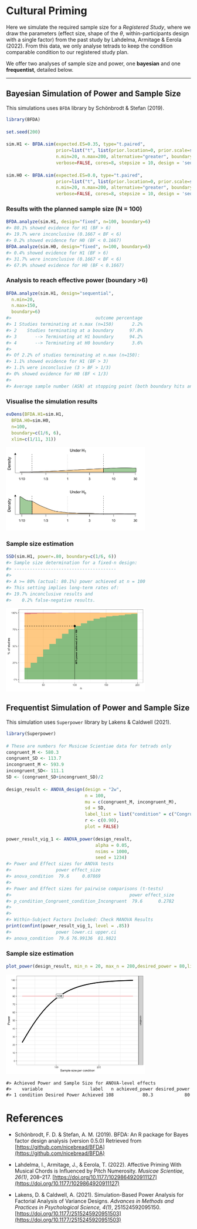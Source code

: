 # Cultural Priming

Here we simulate the required sample size for a *Registered Study*,
where we draw the parameters (effect size, shape of the $\theta$,
within-participants design with a single factor) from the past study by
Lahdelma, Armitage & Eerola (2022). From this data, we only analyse
tetrads to keep the condition comparable condition to our registered study plan.

We offer two analyses of sample size and power, one **bayesian** and one **frequentist**, detailed below.

***

## Bayesian Simulation of Power and Sample Size

This simulations uses `BFDA` library by Schönbrodt & Stefan (2019).

``` r
library(BFDA)

set.seed(200)
  
sim.H1 <- BFDA.sim(expected.ES=0.35, type="t.paired",
                   prior=list("t", list(prior.location=0, prior.scale=sqrt(2)/2, prior.df=1)),
                   n.min=20, n.max=200, alternative="greater", boundary=Inf, B=1000,
                   verbose=FALSE, cores=8, stepsize = 10, design = 'sequential')

sim.H0 <- BFDA.sim(expected.ES=0.0, type="t.paired",
                   prior=list("t", list(prior.location=0, prior.scale=sqrt(2)/2, prior.df=1)),
                   n.min=20, n.max=200, alternative="greater", boundary=Inf, B=1000,
                   verbose=FALSE, cores=8, stepsize = 10, design = 'sequential')
```

### Results with the planned sample size (N = 100)

``` r
BFDA.analyze(sim.H1, design="fixed", n=100, boundary=6)
#> 80.1% showed evidence for H1 (BF > 6)
#> 19.7% were inconclusive (0.1667 < BF < 6)
#> 0.2% showed evidence for H0 (BF < 0.1667)
BFDA.analyze(sim.H0, design="fixed", n=100, boundary=6)
#> 0.4% showed evidence for H1 (BF > 6)
#> 31.7% were inconclusive (0.1667 < BF < 6)
#> 67.9% showed evidence for H0 (BF < 0.1667)
```

### Analysis to reach effective power (boundary >6)

``` r
BFDA.analyze(sim.H1, design="sequential", 
  n.min=20,
  n.max=150,
  boundary=6)
#>                                outcome percentage
#> 1 Studies terminating at n.max (n=150)       2.2%
#> 2    Studies terminating at a boundary      97.8%
#> 3       --> Terminating at H1 boundary      94.2%
#> 4       --> Terminating at H0 boundary       3.6%
#> 
#> Of 2.2% of studies terminating at n.max (n=150):
#> 1.1% showed evidence for H1 (BF > 3)
#> 1.1% were inconclusive (3 > BF > 1/3)
#> 0% showed evidence for H0 (BF < 1/3)
#> 
#> Average sample number (ASN) at stopping point (both boundary hits and n.max): n = 59
```

### Visualise the simulation results

``` r
evDens(BFDA.H1=sim.H1, 
  BFDA.H0=sim.H0,
  n=100,
  boundary=c(1/6, 6),
  xlim=c(1/11, 31))
```

<img src="man/figures/README-simulation4-1.png" width="75%" />

### Sample size estimation

``` r
SSD(sim.H1, power=.80, boundary=c(1/6, 6))
#> Sample size determination for a fixed-n design:
#> ---------------------------------------
#> 
#> A >= 80% (actual: 80.1%) power achieved at n = 100
#> This setting implies long-term rates of:
#> 19.7% inconclusive results and
#>    0.2% false-negative results.
```

<img src="man/figures/README-simulation5-1.png" width="75%" />


## Frequentist Simulation of Power and Sample Size

This simulation uses `Superpower` library by Lakens & Caldwell (2021).

``` r
library(Superpower)

# These are numbers for Musicae Scientiae data for tetrads only
congruent_M <- 580.3
congruent_SD <- 113.7
incongruent_M <- 593.9
incongruent_SD<- 111.1
SD <- (congruent_SD+incongruent_SD)/2

design_result <- ANOVA_design(design = "2w",
                              n = 100,
                              mu = c(congruent_M, incongruent_M),
                              sd = SD,
                              label_list = list("condition" = c("Congruent", "Incongruent")),
                              r <- c(0.90),
                              plot = FALSE)

power_result_vig_1 <- ANOVA_power(design_result, 
                                  alpha = 0.05, 
                                  nsims = 1000,
                                  seed = 1234) 
#> Power and Effect sizes for ANOVA tests
#>                 power effect_size
#> anova_condition  79.6     0.07869
#> 
#> Power and Effect sizes for pairwise comparisons (t-tests)
#>                                             power effect_size
#> p_condition_Congruent_condition_Incongruent  79.6      0.2782
#> 
#> 
#> Within-Subject Factors Included: Check MANOVA Results
print(confint(power_result_vig_1, level = .85))
#>                 power lower.ci upper.ci
#> anova_condition  79.6 76.99136  81.9821
```

### Sample size estimation

``` r
plot_power(design_result, min_n = 20, max_n = 280,desired_power = 80,liberal_lambda = TRUE)
```

<img src="man/figures/README-unnamed-chunk-3-1.png" width="75%" />

    #> Achieved Power and Sample Size for ANOVA-level effects
    #>    variable                  label   n achieved_power desired_power
    #> 1 condition Desired Power Achieved 108           80.3            80


# References

* Schönbrodt, F. D. & Stefan, A. M. (2019). BFDA: An R package for Bayes factor
  design analysis (version 0.5.0) Retrieved from
  [https://github.com/nicebread/BFDA](https://github.com/nicebread/BFDA)

* Lahdelma, I., Armitage, J., & Eerola, T. (2022). Affective Priming With
Musical Chords is Influenced by Pitch Numerosity. *Musicae Scientiae,
26(1)*, 208–217. [https://doi.org/10.1177/1029864920911127](https://doi.org/10.1177/1029864920911127)

* Lakens, D. & Caldwell, A. (2021). Simulation-Based Power Analysis for Factorial Analysis of Variance Designs. _Advances in Methods and Practices in Psychological Science, 4(1)_, 251524592095150. [https://doi.org/10.1177/2515245920951503](https://doi.org/10.1177/2515245920951503)

